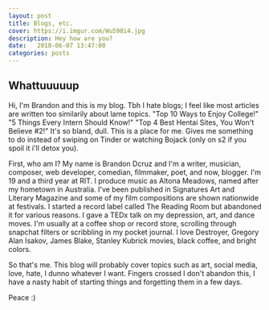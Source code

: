 ```yaml
---
layout: post
title: Blogs, etc.
cover: https://i.imgur.com/Wu598i4.jpg
description: Hey how are you?
date:   2018-06-07 13:47:00
categories: posts
---
```


## Whattuuuuup
Hi, I'm Brandon and this is my blog. Tbh I hate blogs; I feel like most articles are written too similarily about lame topics. "Top 10 Ways to Enjoy College!" "5 Things Every Intern Should Know!" "Top 4 Best Hentai Sites, You Won't Believe #2!" It's so bland, dull. This is a place for me. Gives me something to do instead of swiping on Tinder or watching Bojack (only on s2 if you spoil it i'll detox you).

First, who am I? My name is Brandon Dcruz and I'm a writer, musician, composer, web developer, comedian, filmmaker, poet, and now, blogger. I'm 19 and a third year at RIT. I produce music as Altona Meadows, named after my hometown in Australia. I've been published in Signatures Art and Literary Magazine and some of my film compositions are shown nationwide at festivals. I started a record label called The Reading Room but abandoned it for various reasons. I gave a TEDx talk on my depression, art, and dance moves. I'm usually at a coffee shop or record store, scrolling through snapchat filters or scribbling in my pocket journal. I love Destroyer, Gregory Alan Isakov, James Blake, Stanley Kubrick movies, black coffee, and bright colors.

So that's me. This blog will probably cover topics such as art, social media, love, hate, I dunno whatever I want. Fingers crossed I don't abandon this, I have a nasty habit of starting things and forgetting them in a few days.

Peace :)
